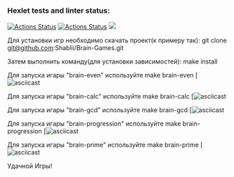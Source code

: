 ### Hexlet tests and linter status:
[![Actions Status](https://github.com/Shablii/Brain-Games/workflows/hexlet-check/badge.svg)](https://github.com/Shablii/Brain-Games/actions)
[![Actions Status](https://github.com/Shablii/Brain-Games/workflows/Linter/badge.svg)](https://github.com/Shablii/Brain-Games/actions)
<a href="https://codeclimate.com/github/codeclimate/codeclimate/maintainability"><img src="https://api.codeclimate.com/v1/badges/a99a88d28ad37a79dbf6/maintainability" /></a>

Для установки игр необходимо скачать проект(к примеру так):
git clone git@github.com:Shablii/Brain-Games.git

Затем выполнить команду(для установки зависимостей):
make install

Для запуска игары "brain-even" используйте make brain-even
[![asciicast](https://asciinema.org/a/DfbwIprKEAFNPKsRwQL9uzmtz)

Для запуска игары "brain-calc" используйте make brain-calc
[![asciicast](https://asciinema.org/a/A2u0BaLtxDDJubRJAyElIbnep)

Для запуска игары "brain-gcd" используйте make brain-gcd
[![asciicast](https://asciinema.org/a/gqnO2Y1hbzsoSt98y2Q1Yr0gU)

Для запуска игары "brain-progression" используйте make brain-progression
[![asciicast](https://asciinema.org/a/OP3vbEXpP8DiaZsRe0FHHBQ5o)

Для запуска игары "brain-prime" используйте make brain-prime
[![asciicast](https://asciinema.org/a/cuLEnIv3gJk9QCfBZ4bONieF0)

Удачной Игры!